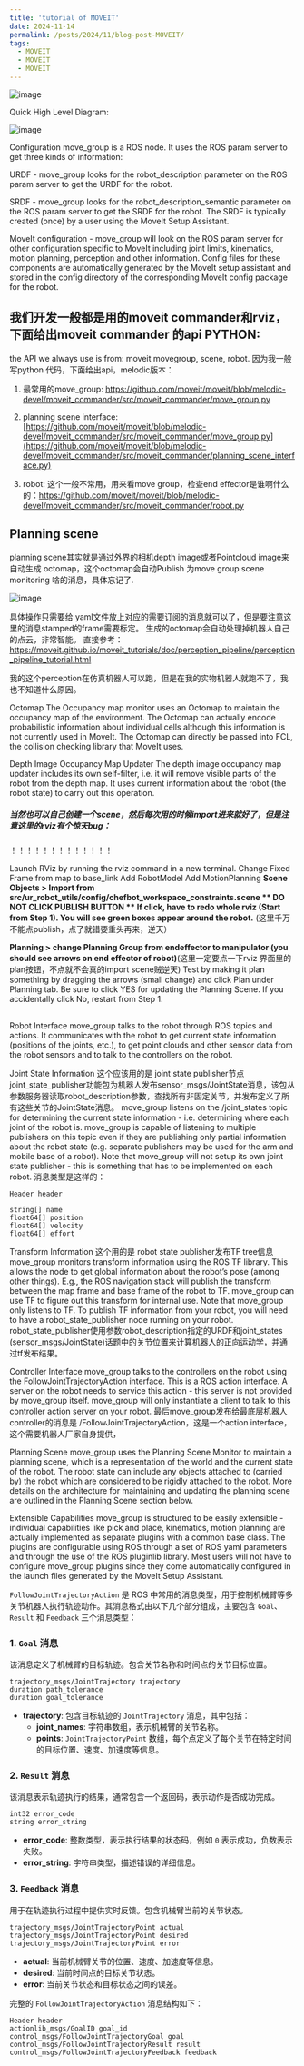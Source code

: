 ```yaml
---
title: 'tutorial of MOVEIT'
date: 2024-11-14
permalink: /posts/2024/11/blog-post-MOVEIT/
tags:
  - MOVEIT
  - MOVEIT
  - MOVEIT
---
```

![image](https://github.com/user-attachments/assets/ff3a830d-25c1-4632-b142-37fd978796bd)

Quick High Level Diagram:

![image](https://github.com/user-attachments/assets/9121a20d-5aee-44c9-8731-57623e90bf29)

 Configuration
move_group is a ROS node. It uses the ROS param server to get three kinds of information:

URDF - move_group looks for the robot_description parameter on the ROS param server to get the URDF for the robot.

SRDF - move_group looks for the robot_description_semantic parameter on the ROS param server to get the SRDF for the robot. The SRDF is typically created (once) by a user using the MoveIt Setup Assistant.

MoveIt configuration - move_group will look on the ROS param server for other configuration specific to MoveIt including joint limits, kinematics, motion planning, perception and other information. Config files for these components are automatically generated by the MoveIt setup assistant and stored in the config directory of the corresponding MoveIt config package for the robot.

## 我们开发一般都是用的moveit commander和rviz，下面给出moveit commander 的api PYTHON:

the API we always use is from: moveit movegroup, scene, robot. 因为我一般写python 代码，下面给出api，melodic版本：

1. 最常用的move_group: https://github.com/moveit/moveit/blob/melodic-devel/moveit_commander/src/moveit_commander/move_group.py

2. planning scene interface: [https://github.com/moveit/moveit/blob/melodic-devel/moveit_commander/src/moveit_commander/move_group.py](https://github.com/moveit/moveit/blob/melodic-devel/moveit_commander/src/moveit_commander/planning_scene_interface.py)

3. robot: 这个一般不常用，用来看move group，检查end effector是谁啊什么的：https://github.com/moveit/moveit/blob/melodic-devel/moveit_commander/src/moveit_commander/robot.py


##  Planning scene

planning scene其实就是通过外界的相机depth image或者Pointcloud image来自动生成 octomap，这个octomap会自动Publish 为move group scene monitoring 啥的消息，具体忘记了.

![image](https://github.com/user-attachments/assets/20b74a04-a605-4956-9151-693a39341454)

具体操作只需要给 yaml文件放上对应的需要订阅的消息就可以了，但是要注意这里的消息stamped的frame需要标定。
生成的octomap会自动处理掉机器人自己的点云，非常智能。
直接参考：https://moveit.github.io/moveit_tutorials/doc/perception_pipeline/perception_pipeline_tutorial.html

我的这个perception在仿真机器人可以跑，但是在我的实物机器人就跑不了，我也不知道什么原因。

Octomap
The Occupancy map monitor uses an Octomap to maintain the occupancy map of the environment. The Octomap can actually encode probabilistic information about individual cells although this information is not currently used in MoveIt. The Octomap can directly be passed into FCL, the collision checking library that MoveIt uses.

 Depth Image Occupancy Map Updater
The depth image occupancy map updater includes its own self-filter, i.e. it will remove visible parts of the robot from the depth map. It uses current information about the robot (the robot state) to carry out this operation.

##### 当然也可以自己创建一个scene，然后每次用的时候import进来就好了，但是注意这里的rviz有个惊天bug：
！！！！！！！！！！！！！

Launch RViz by running the rviz command in a new terminal.
Change Fixed Frame from map to base_link
Add RobotModel
Add MotionPlanning
**Scene Objects > Import from src/ur_robot_utils/config/chefbot_workspace_constraints.scene ** DO NOT CLICK PUBLISH BUTTON ** If click, have to redo whole rviz (Start from Step 1). You will see green boxes appear around the robot.** (这里千万不能点publish，点了就错要重头再来，逆天）

**Planning > change Planning Group from endeffector to manipulator (you should see arrows on end effector of robot)**(这里一定要点一下rviz 界面里的plan按钮，不点就不会真的import scene贼逆天)
Test by making it plan something by dragging the arrows (small change) and click Plan under Planning tab. Be sure to click YES for updating the Planning Scene. If you accidentally click No, restart from Step 1.


## 

Robot Interface
move_group talks to the robot through ROS topics and actions. It communicates with the robot to get current state information (positions of the joints, etc.), to get point clouds and other sensor data from the robot sensors and to talk to the controllers on the robot.

 Joint State Information 这个应该用的是 joint state publisher节点
 joint_state_publisher功能包为机器人发布sensor_msgs/JointState消息，该包从参数服务器读取robot_description参数，查找所有非固定关节，并发布定义了所有这些关节的JointState消息。
move_group listens on the /joint_states topic for determining the current state information - i.e. determining where each joint of the robot is. move_group is capable of listening to multiple publishers on this topic even if they are publishing only partial information about the robot state (e.g. separate publishers may be used for the arm and mobile base of a robot). Note that move_group will not setup its own joint state publisher - this is something that has to be implemented on each robot.
消息类型是这样的：
```
Header header

string[] name
float64[] position
float64[] velocity
float64[] effort
```

Transform Information 这个用的是 robot state publisher发布TF tree信息
move_group monitors transform information using the ROS TF library. This allows the node to get global information about the robot’s pose (among other things). E.g., the ROS navigation stack will publish the transform between the map frame and base frame of the robot to TF. move_group can use TF to figure out this transform for internal use. Note that move_group only listens to TF. To publish TF information from your robot, you will need to have a robot_state_publisher node running on your robot.
robot_state_publisher使用参数robot_description指定的URDF和joint_states (sensor_msgs/JointState)话题中的关节位置来计算机器人的正向运动学，并通过tf发布结果。

 Controller Interface
move_group talks to the controllers on the robot using the FollowJointTrajectoryAction interface. This is a ROS action interface. A server on the robot needs to service this action - this server is not provided by move_group itself. move_group will only instantiate a client to talk to this controller action server on your robot.
最后move_group发布给最底层机器人controller的消息是 /FollowJointTrajectoryAction，这是一个action interface，这个需要机器人厂家自身提供，

 Planning Scene
move_group uses the Planning Scene Monitor to maintain a planning scene, which is a representation of the world and the current state of the robot. The robot state can include any objects attached to (carried by) the robot which are considered to be rigidly attached to the robot. More details on the architecture for maintaining and updating the planning scene are outlined in the Planning Scene section below.

 Extensible Capabilities
move_group is structured to be easily extensible - individual capabilities like pick and place, kinematics, motion planning are actually implemented as separate plugins with a common base class. The plugins are configurable using ROS through a set of ROS yaml parameters and through the use of the ROS pluginlib library. Most users will not have to configure move_group plugins since they come automatically configured in the launch files generated by the MoveIt Setup Assistant.


`FollowJointTrajectoryAction` 是 ROS 中常用的消息类型，用于控制机械臂等多关节机器人执行轨迹动作。其消息格式由以下几个部分组成，主要包含 `Goal`、`Result` 和 `Feedback` 三个消息类型：

### 1. `Goal` 消息
该消息定义了机械臂的目标轨迹。包含关节名称和时间点的关节目标位置。

```plaintext
trajectory_msgs/JointTrajectory trajectory
duration path_tolerance
duration goal_tolerance
```

- **trajectory**: 包含目标轨迹的 `JointTrajectory` 消息，其中包括：
  - **joint_names**: 字符串数组，表示机械臂的关节名称。
  - **points**: `JointTrajectoryPoint` 数组，每个点定义了每个关节在特定时间的目标位置、速度、加速度等信息。

### 2. `Result` 消息
该消息表示轨迹执行的结果，通常包含一个返回码，表示动作是否成功完成。

```plaintext
int32 error_code
string error_string
```

- **error_code**: 整数类型，表示执行结果的状态码，例如 `0` 表示成功，负数表示失败。
- **error_string**: 字符串类型，描述错误的详细信息。

### 3. `Feedback` 消息
用于在轨迹执行过程中提供实时反馈。包含机械臂当前的关节状态。

```plaintext
trajectory_msgs/JointTrajectoryPoint actual
trajectory_msgs/JointTrajectoryPoint desired
trajectory_msgs/JointTrajectoryPoint error
```

- **actual**: 当前机械臂关节的位置、速度、加速度等信息。
- **desired**: 当前时间点的目标关节状态。
- **error**: 当前关节状态和目标状态之间的误差。

完整的 `FollowJointTrajectoryAction` 消息结构如下：

```plaintext
Header header
actionlib_msgs/GoalID goal_id
control_msgs/FollowJointTrajectoryGoal goal
control_msgs/FollowJointTrajectoryResult result
control_msgs/FollowJointTrajectoryFeedback feedback
```




